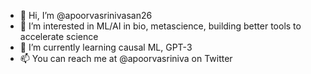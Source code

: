 - 👋 Hi, I’m @apoorvasrinivasan26
- 👀 I’m interested in ML/AI in bio, metascience, building better tools to accelerate science
- 🌱 I’m currently learning causal ML, GPT-3
- 📫 You can reach me at @apoorvasriniva on Twitter 

<!---
apoorvasrinivasan26/apoorvasrinivasan26 is a ✨ special ✨ repository because its `README.md` (this file) appears on your GitHub profile.
You can click the Preview link to take a look at your changes.
--->
